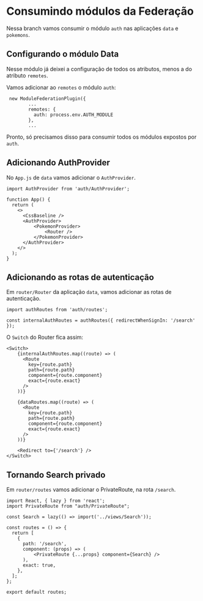# Consumindo módulos da Federação

Nessa branch vamos consumir o módulo `auth` nas aplicações `data` e `pokemons`.

## Configurando o módulo Data

Nesse módulo já deixei a configuração de todos os atributos, menos a do atributo `remotes`.

Vamos adicionar ao `remotes` o módulo `auth`:

```
 new ModuleFederationPlugin({
        ...
        remotes: {
          auth: process.env.AUTH_MODULE
        },
        ...
```

Pronto, só precisamos disso para consumir todos os módulos expostos por `auth`.

## Adicionando AuthProvider

No `App.js` de `data` vamos adicionar o `AuthProvider`.

```
import AuthProvider from 'auth/AuthProvider';
```

```
function App() {
  return (
    <>
      <CssBaseline />
      <AuthProvider>
          <PokemonProvider>
              <Router />
          </PokemonProvider>
      </AuthProvider>
    </>
  );
}
```

## Adicionando as rotas de autenticação

Em `router/Router` da aplicação `data`, vamos adicionar as rotas de autenticação.

```
import authRoutes from 'auth/routes';

const internalAuthRoutes = authRoutes({ redirectWhenSignIn: '/search' });
```

O `Switch` do Router fica assim:

```
<Switch>
    {internalAuthRoutes.map((route) => (
      <Route
        key={route.path}
        path={route.path}
        component={route.component}
        exact={route.exact}
      />
    ))}

    {dataRoutes.map((route) => (
      <Route
        key={route.path}
        path={route.path}
        component={route.component}
        exact={route.exact}
      />
    ))}

    <Redirect to={'/search'} />
</Switch>
```

## Tornando Search privado

Em `router/routes` vamos adicionar o PrivateRoute, na rota `/search`.

```
import React, { lazy } from 'react';
import PrivateRoute from "auth/PrivateRoute";

const Search = lazy(() => import('../views/Search'));

const routes = () => {
  return [
    {
      path: '/search',
      component: (props) => (
          <PrivateRoute {...props} component={Search} />
      ),
      exact: true,
    },
  ];
};

export default routes;
```